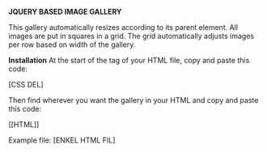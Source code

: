 **JQUERY BASED IMAGE GALLERY**

This gallery automatically resizes according to its parent element.
All images are put in squares in a grid. The grid automatically adjusts
images per row based on width of the gallery.


**Installation**
At the start of the <head> tag of your HTML file, copy and paste this code:

<script src="https://ajax.googleapis.com/ajax/libs/jquery/3.4.1/jquery.min.js"></script>
<script>
$(document).ready(function() {
	let imgWraps = $("#jq__gallery ul li");
	imgWraps.css("height",imgWraps.width());

	$(window).on("resize",()=> {
		imgWraps.css("height",imgWraps.width());
	});
});
</script>
[CSS DEL]<style type="text/css"></style>

Then find wherever you want the gallery in your HTML and copy and paste this code:

[[HTML]]

Example file:
[ENKEL HTML FIL]